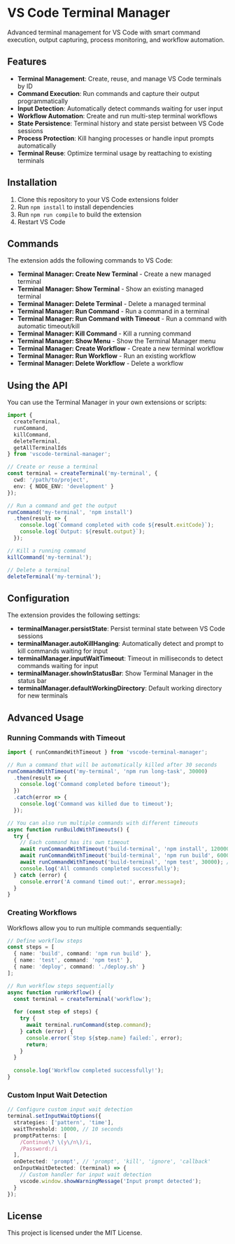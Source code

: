 # VS Code Terminal Manager

Advanced terminal management for VS Code with smart command execution, output capturing, process monitoring, and workflow automation.

## Features

- **Terminal Management**: Create, reuse, and manage VS Code terminals by ID
- **Command Execution**: Run commands and capture their output programmatically
- **Input Detection**: Automatically detect commands waiting for user input
- **Workflow Automation**: Create and run multi-step terminal workflows
- **State Persistence**: Terminal history and state persist between VS Code sessions
- **Process Protection**: Kill hanging processes or handle input prompts automatically
- **Terminal Reuse**: Optimize terminal usage by reattaching to existing terminals

## Installation

1. Clone this repository to your VS Code extensions folder
2. Run `npm install` to install dependencies
3. Run `npm run compile` to build the extension
4. Restart VS Code

## Commands

The extension adds the following commands to VS Code:

- **Terminal Manager: Create New Terminal** - Create a new managed terminal
- **Terminal Manager: Show Terminal** - Show an existing managed terminal
- **Terminal Manager: Delete Terminal** - Delete a managed terminal
- **Terminal Manager: Run Command** - Run a command in a terminal
- **Terminal Manager: Run Command with Timeout** - Run a command with automatic timeout/kill
- **Terminal Manager: Kill Command** - Kill a running command
- **Terminal Manager: Show Menu** - Show the Terminal Manager menu
- **Terminal Manager: Create Workflow** - Create a new terminal workflow
- **Terminal Manager: Run Workflow** - Run an existing workflow
- **Terminal Manager: Delete Workflow** - Delete a workflow

## Using the API

You can use the Terminal Manager in your own extensions or scripts:

```typescript
import {
  createTerminal,
  runCommand,
  killCommand,
  deleteTerminal,
  getAllTerminalIds
} from 'vscode-terminal-manager';

// Create or reuse a terminal
const terminal = createTerminal('my-terminal', {
  cwd: '/path/to/project',
  env: { NODE_ENV: 'development' }
});

// Run a command and get the output
runCommand('my-terminal', 'npm install')
  .then(result => {
    console.log(`Command completed with code ${result.exitCode}`);
    console.log(`Output: ${result.output}`);
  });

// Kill a running command
killCommand('my-terminal');

// Delete a terminal
deleteTerminal('my-terminal');
```

## Configuration

The extension provides the following settings:

- **terminalManager.persistState**: Persist terminal state between VS Code sessions
- **terminalManager.autoKillHanging**: Automatically detect and prompt to kill commands waiting for input
- **terminalManager.inputWaitTimeout**: Timeout in milliseconds to detect commands waiting for input
- **terminalManager.showInStatusBar**: Show Terminal Manager in the status bar
- **terminalManager.defaultWorkingDirectory**: Default working directory for new terminals

## Advanced Usage

### Running Commands with Timeout

```typescript
import { runCommandWithTimeout } from 'vscode-terminal-manager';

// Run a command that will be automatically killed after 30 seconds
runCommandWithTimeout('my-terminal', 'npm run long-task', 30000)
  .then(result => {
    console.log('Command completed before timeout');
  })
  .catch(error => {
    console.log('Command was killed due to timeout');
  });

// You can also run multiple commands with different timeouts
async function runBuildWithTimeouts() {
  try {
    // Each command has its own timeout
    await runCommandWithTimeout('build-terminal', 'npm install', 120000); // 2 minutes
    await runCommandWithTimeout('build-terminal', 'npm run build', 60000); // 1 minute
    await runCommandWithTimeout('build-terminal', 'npm test', 30000); // 30 seconds
    console.log('All commands completed successfully');
  } catch (error) {
    console.error('A command timed out:', error.message);
  }
}
```

### Creating Workflows

Workflows allow you to run multiple commands sequentially:

```typescript
// Define workflow steps
const steps = [
  { name: 'build', command: 'npm run build' },
  { name: 'test', command: 'npm test' },
  { name: 'deploy', command: './deploy.sh' }
];

// Run workflow steps sequentially
async function runWorkflow() {
  const terminal = createTerminal('workflow');
  
  for (const step of steps) {
    try {
      await terminal.runCommand(step.command);
    } catch (error) {
      console.error(`Step ${step.name} failed:`, error);
      return;
    }
  }
  
  console.log('Workflow completed successfully!');
}
```

### Custom Input Wait Detection

```typescript
// Configure custom input wait detection
terminal.setInputWaitOptions({
  strategies: ['pattern', 'time'],
  waitThreshold: 10000, // 10 seconds
  promptPatterns: [
    /Continue\? \(y\/n\)/i,
    /Password:/i
  ],
  onDetected: 'prompt', // 'prompt', 'kill', 'ignore', 'callback'
  onInputWaitDetected: (terminal) => {
    // Custom handler for input wait detection
    vscode.window.showWarningMessage('Input prompt detected');
  }
});
```

## License

This project is licensed under the MIT License.

